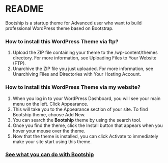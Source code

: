 # README #

Bootship is a startup theme for Advanced user who want to build professional WordPress theme based on Bootstrap.

### How to install this WordPress Theme via ftp? ###

1. Upload the ZIP file containing your theme to the /wp-content/themes directory. For more information, see Uploading Files to Your Website (FTP).
2. Unarchive the ZIP file you just uploaded. For more information, see Unarchiving Files and Directories with Your Hosting Account.

### How to install this WordPress Theme via my website? ###

1. When you log in to your WordPress Dashboard, you will see your main menu on the left. Click Appearance.
2. This will take you to the Appearance section of your site. To find Bootship theme, choose Add New.
3. You can search the **Bootship** theme by using the search tool.
4. Once you find the theme, click the Install button that appears when you hover your mouse over the theme.
5. Now that the theme is installed, you can click Activate to immediately make your site start using this theme.

### [See what you can do with Bootship](https://intside.com/themes/bootship/) ###
